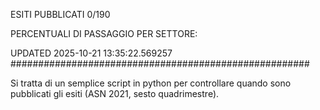 ESITI PUBBLICATI 0/190 

PERCENTUALI DI PASSAGGIO PER SETTORE:

UPDATED 2025-10-21 13:35:22.569257
###################################################### 

Si tratta di un semplice script in python per controllare quando sono pubblicati gli esiti (ASN 2021, sesto quadrimestre).

